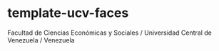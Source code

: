 # template-ucv-faces
Facultad de Ciencias Económicas y Sociales / Universidad Central de Venezuela / Venezuela
